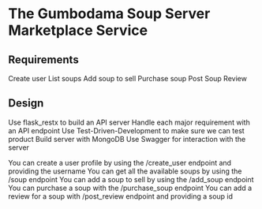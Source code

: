# The Gumbodama Soup Server Marketplace Service
 
 
## Requirements
Create user
List soups
Add soup to sell
Purchase soup
Post Soup Review
 
 
## Design
Use flask_restx to build an API server
Handle each major requirement with an API endpoint
Use Test-Driven-Development to make sure we can test product
Build server with MongoDB
Use Swagger for interaction with the server
 
You can create a user profile by using the /create_user endpoint and providing the username
You can get all the available soups by using the /soup endpoint
You can add a soup to sell by using the /add_soup endpoint
You can purchase a soup with the /purchase_soup endpoint
You can add a review for a soup with /post_review endpoint and providing a soup id
